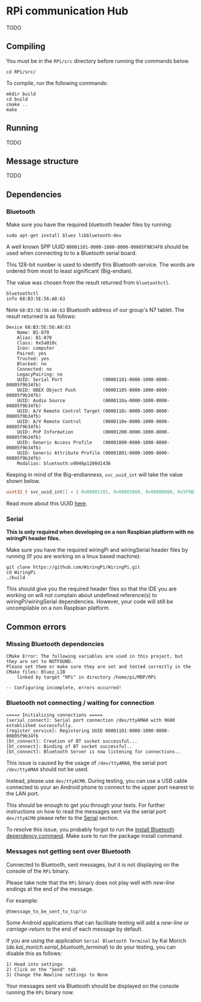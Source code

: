 # RPi communication Hub
TODO

## Compiling
You must be in the `RPi/src` directory before running the commands below.
```shell script
cd RPi/src/
```

To compile, run the following commands:
```shell script
mkdir build
cd build
cmake ..
make
``` 

## Running
TODO

## Message structure
TODO

## Dependencies

### Bluetooth
Make sure you have the required bluetooth header files by running:
```shell script
sudo apt-get install bluez libbluetooth-dev
```
A well known SPP UUID `00001101-0000-1000-8000-00805F9B34FB` should be used when connecting to to a Bluetooth serial board.


This 128-bit number is used to identify this Bluetooth service. The words are ordered from most to least significant (Big-endian).

The value was chosen from the result returned from `bluetoothctl`.
```shell script
bluetoothctl
info 68:B3:5E:56:A8:63
```

Note `68:B3:5E:56:A8:63` Bluetooth address of our group's N7 tablet. The result returned is as follows:
```text
Device 68:B3:5E:56:A8:63
	Name: B1-870
	Alias: B1-870
	Class: 0x5a010c
	Icon: computer
	Paired: yes
	Trusted: yes
	Blocked: no
	Connected: no
	LegacyPairing: no
	UUID: Serial Port               (00001101-0000-1000-8000-00805f9b34fb)
	UUID: OBEX Object Push          (00001105-0000-1000-8000-00805f9b34fb)
	UUID: Audio Source              (0000110a-0000-1000-8000-00805f9b34fb)
	UUID: A/V Remote Control Target (0000110c-0000-1000-8000-00805f9b34fb)
	UUID: A/V Remote Control        (0000110e-0000-1000-8000-00805f9b34fb)
	UUID: PnP Information           (00001200-0000-1000-8000-00805f9b34fb)
	UUID: Generic Access Profile    (00001800-0000-1000-8000-00805f9b34fb)
	UUID: Generic Attribute Profile (00001801-0000-1000-8000-00805f9b34fb)
	Modalias: bluetooth:v0046p1200d1436
```
 
Keeping in mind of the Big-endianness, `svc_uuid_int` will take the value shown below.
```c
uint32_t svc_uuid_int[] = { 0x00001101, 0x00001000, 0x80000080, 0x5F9B34FB };
```

Read more about this UUID [here](https://developer.android.com/reference/android/bluetooth/BluetoothDevice.html#createRfcommSocketToServiceRecord%28java.util.UUID%29).  

### Serial
**This is only required when developing on a non Raspbian platform with no wiringPi header files.**

Make sure you have the required wiringPi and wiringSerial header files by running (If you are working on a linux based machine):
```shell script
git clone https://github.com/WiringPi/WiringPi.git
cd WiringPi
./build
``` 

This should give you the required header files so that the IDE you are working on will not complain about undefined reference(s) to wiringPi/wiringSerial dependencies.
However, your code will still be uncompilable on a non Raspbian platform.

## Common errors

### Missing Bluetooth dependencies
```text
CMake Error: The following variables are used in this project, but they are set to NOTFOUND.
Please set them or make sure they are set and tested correctly in the CMake files: Bluez_LIB
    linked by target "RPi" in directory /home/pi/MDP/RPi

-- Configuring incomplete, errors occurred!
```

### Bluetooth not connecting / waiting for connection

```text
===== Initializing connections =====
[serial_connect]: Serial port connection /dev/ttyAMA0 with 9600 established successfully.
[register_service]: Registering UUID 00001101-0000-1000-8000-00805f9b34fb
[bt_connect]: Creation of BT socket successful...
[bt_connect]: Binding of BT socket successful..
[bt_connect]: Bluetooth Server is now listening for connections..
```

This issue is caused by the usage of `/dev/ttyAMA0`, the serial port `/dev/ttyAMA0` should not be used. 

Instead, please use `dev/ttyACM0`. During testing, you can use a USB cable connected to your an Android phone to connect to the upper port nearest to the LAN port.

This should be enough to get you through your tests. For further instructions on how to read the messages sent via the serial port `dev/ttyACM0` please refer to the [Serial](#serial) section.

To resolve this issue, you probably forgot to run the [install Bluetooth dependency command](#bluetooth). Make sure to run the package install command.


### Messages not getting sent over Bluetooth

Connected to Bluetooth, sent messages, but it is not displaying on the console of the `RPi` binary. 

Please take note that the `RPi` binary does not play well with *new-line* endings at the end of the message. 

For example:
```text
@tmessage_to_be_sent_to_tcp!\n
```
Some Android applications that can facilitate testing will add a *new-line* or *carriage-return* to the end of each message by default.

If you are using the application `Serial Bluetooth Terminal` by Kai Morich (*de.kai_morich.serial_bluetooth_terminal*) to do your testing, you can disable this as follows:
```text
1) Head into settings
2) Click on the "Send" tab
3) Change the Newline settings to None
```

Your messages sent via Bluetooth should be displayed on the console running the `RPi` binary now.